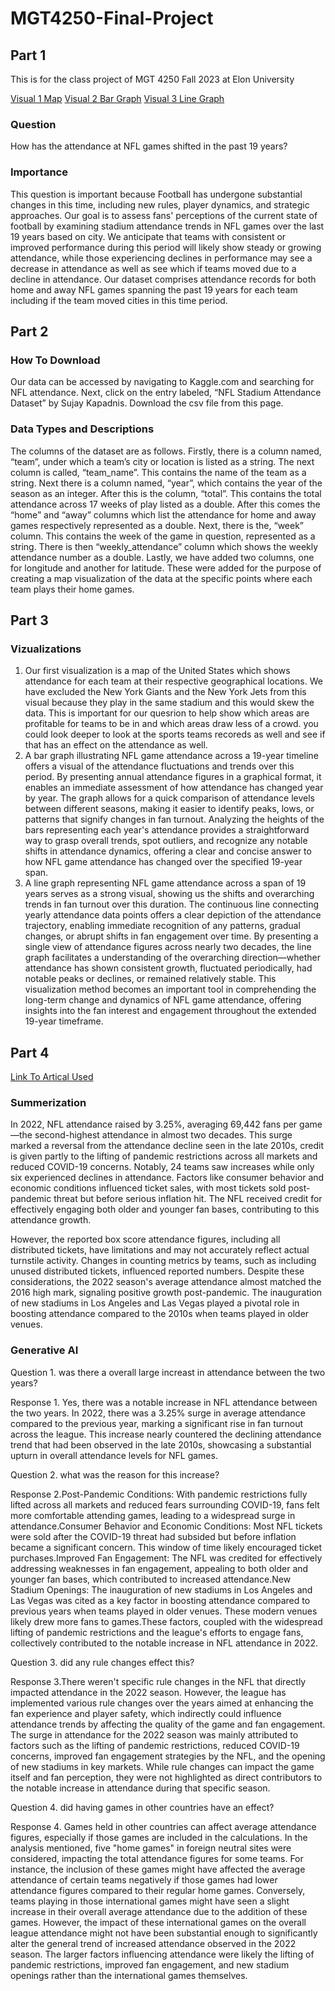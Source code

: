 # MGT4250-Final-Project
## Part 1
This is for the class project of MGT 4250 Fall 2023 at Elon University

[Visual 1 Map](https://public.tableau.com/shared/FCQHF6FCT?:display_count=n&:origin=viz_share_link)
[Visual 2 Bar Graph](https://public.tableau.com/shared/QPP99P9WG?:display_count=n&:origin=viz_share_link)
[Visual 3 Line Graph](https://public.tableau.com/shared/6Y8XB8BPT?:display_count=n&:origin=viz_share_link)
### Question 
How has the attendance at NFL games shifted in the past 19 years?
### Importance
This question is important because Football has undergone substantial changes in this time, including new rules, player dynamics, and strategic approaches. Our goal is to assess fans' perceptions of the current state of football by examining stadium attendance trends in NFL games over the last 19 years based on city. We anticipate that teams with consistent or improved performance during this period will likely show steady or growing attendance, while those experiencing declines in performance may see a decrease in attendance as well as see which if teams moved due to a decline in attendance. Our dataset comprises attendance records for both home and away NFL games spanning the past 19 years for each team including if the team moved cities in this time period.

## Part 2
### How To Download
Our data can be accessed by navigating to Kaggle.com and searching for NFL attendance. Next, click on the entry labeled, “NFL Stadium Attendance Dataset” by Sujay Kapadnis. Download the csv file from this page. 

### Data Types and Descriptions
The columns of the dataset are as follows. Firstly, there is a column named, “team”, under which a team’s city or location is listed as a string. The next column is called, “team_name”. This contains the name of the team as a string. Next there is a column named, “year”, which contains the year of the season as an integer. After this is the column, “total”. This contains the total attendance across 17 weeks of play listed as a double. After this comes the “home” and “away” columns which list the attendance for home and away games respectively represented as a double. Next, there is the, “week” column. This contains the week of the game in question, represented as a string. There is then “weekly_attendance” column which shows the weekly attendance number as a double. Lastly, we have added two columns, one for longitude and another for latitude. These were added for the purpose of creating a map visualization of the data at the specific points where each team plays their home games.

## Part 3 
### Vizualizations
1. Our first visualization is a map of the United States which shows attendance for each team at their respective geographical locations. We have excluded the New York Giants and the New York Jets from this visual because they play in the same stadium and this would skew the data. This is important for our quesrion to help show which areas are profitable for teams to be in and which areas draw less of a crowd. you could look deeper to look at the sports teams recoreds as well and see if that has an effect on the attendance as well.
2. A bar graph illustrating NFL game attendance across a 19-year timeline offers a visual of the attendance fluctuations and trends over this period. By presenting annual attendance figures in a graphical format, it enables an immediate assessment of how attendance has changed year by year. The graph allows for a quick comparison of attendance levels between different seasons, making it easier to identify peaks, lows, or patterns that signify changes in fan turnout. Analyzing the heights of the bars representing each year's attendance provides a straightforward way to grasp overall trends, spot outliers, and recognize any notable shifts in attendance dynamics, offering a clear and concise answer to how NFL game attendance has changed over the specified 19-year span.
3. A line graph representing NFL game attendance across a span of 19 years serves as a strong visual, showing us the shifts and overarching trends in fan turnout over this duration. The continuous line connecting yearly attendance data points offers a clear depiction of the attendance trajectory, enabling immediate recognition of any patterns, gradual changes, or abrupt shifts in fan engagement over time. By presenting a single view of attendance figures across nearly two decades, the line graph facilitates a understanding of the overarching direction—whether attendance has shown consistent growth, fluctuated periodically, had notable peaks or declines, or remained relatively stable. This visualization method becomes an important tool in comprehending the long-term change and dynamics of NFL game attendance, offering insights into the fan interest and engagement throughout the extended 19-year timeframe.

## Part 4 

[Link To Artical Used](https://www.sportsbusinessjournal.com/Journal/Issues/2023/01/16/Upfront/nfl-attendance.aspx)
### Summerization 

In 2022, NFL attendance raised by 3.25%, averaging 69,442 fans per game—the second-highest attendance in almost two decades. This surge marked a reversal from the attendance decline seen in the late 2010s, credit is given partly to the lifting of pandemic restrictions across all markets and reduced COVID-19 concerns. Notably, 24 teams saw increases while only six experienced declines in attendance. Factors like consumer behavior and economic conditions influenced ticket sales, with most tickets sold post-pandemic threat but before serious inflation hit. The NFL received credit for effectively engaging both older and younger fan bases, contributing to this attendance growth.

However, the reported box score attendance figures, including all distributed tickets, have limitations and may not accurately reflect actual turnstile activity. Changes in counting metrics by teams, such as including unused distributed tickets, influenced reported numbers. Despite these considerations, the 2022 season's average attendance almost matched the 2016 high mark, signaling positive growth post-pandemic. The inauguration of new stadiums in Los Angeles and Las Vegas played a pivotal role in boosting attendance compared to the 2010s when teams played in older venues.


### Generative AI

Question 1. was there a overall large increast in attendance between the two years?

Response 1. Yes, there was a notable increase in NFL attendance between the two years. In 2022, there was a 3.25% surge in average attendance compared to the previous year, marking a significant rise in fan turnout across the league. This increase nearly countered the declining attendance trend that had been observed in the late 2010s, showcasing a substantial upturn in overall attendance levels for NFL games.

Question 2. what was the reason for this increase?

Response 2.Post-Pandemic Conditions: With pandemic restrictions fully lifted across all markets and reduced fears surrounding COVID-19, fans felt more comfortable attending games, leading to a widespread surge in attendance.Consumer Behavior and Economic Conditions: Most NFL tickets were sold after the COVID-19 threat had subsided but before inflation became a significant concern. This window of time likely encouraged ticket purchases.Improved Fan Engagement: The NFL was credited for effectively addressing weaknesses in fan engagement, appealing to both older and younger fan bases, which contributed to increased attendance.New Stadium Openings: The inauguration of new stadiums in Los Angeles and Las Vegas was cited as a key factor in boosting attendance compared to previous years when teams played in older venues. These modern venues likely drew more fans to games.These factors, coupled with the widespread lifting of pandemic restrictions and the league's efforts to engage fans, collectively contributed to the notable increase in NFL attendance in 2022.

Question 3. did any rule changes effect this?

Response 3.There weren't specific rule changes in the NFL that directly impacted attendance in the 2022 season. However, the league has implemented various rule changes over the years aimed at enhancing the fan experience and player safety, which indirectly could influence attendance trends by affecting the quality of the game and fan engagement.
The surge in attendance for the 2022 season was mainly attributed to factors such as the lifting of pandemic restrictions, reduced COVID-19 concerns, improved fan engagement strategies by the NFL, and the opening of new stadiums in key markets. While rule changes can impact the game itself and fan perception, they were not highlighted as direct contributors to the notable increase in attendance during that specific season.

Question 4. did having games in other countries have an effect?

Response 4. Games held in other countries can affect average attendance figures, especially if those games are included in the calculations. In the analysis mentioned, five "home games" in foreign neutral sites were considered, impacting the total attendance figures for some teams. For instance, the inclusion of these games might have affected the average attendance of certain teams negatively if those games had lower attendance figures compared to their regular home games. Conversely, teams playing in those international games might have seen a slight increase in their overall average attendance due to the addition of these games. However, the impact of these international games on the overall league attendance might not have been substantial enough to significantly alter the general trend of increased attendance observed in the 2022 season. The larger factors influencing attendance were likely the lifting of pandemic restrictions, improved fan engagement, and new stadium openings rather than the international games themselves.
